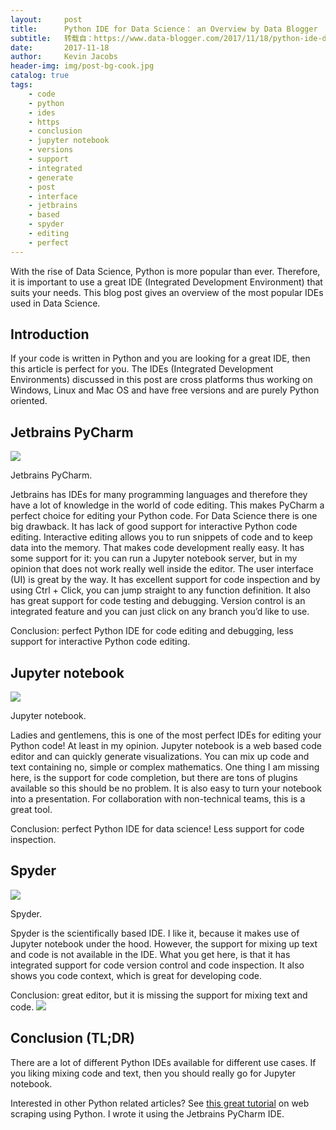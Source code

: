 ```yaml
---
layout:     post
title:      Python IDE for Data Science： an Overview by Data Blogger
subtitle:   转载自：https://www.data-blogger.com/2017/11/18/python-ide-datascience/
date:       2017-11-18
author:     Kevin Jacobs
header-img: img/post-bg-cook.jpg
catalog: true
tags:
    - code
    - python
    - ides
    - https
    - conclusion
    - jupyter notebook
    - versions
    - support
    - integrated
    - generate
    - post
    - interface
    - jetbrains
    - based
    - spyder
    - editing
    - perfect
---
```


With the rise of Data Science, Python is more popular than ever. Therefore, it is important to use a great IDE (Integrated Development Environment) that suits your needs. This blog post gives an overview of the most popular IDEs used in Data Science.



## Introduction

If your code is written in Python and you are looking for a great IDE, then this article is perfect for you. The IDEs (Integrated Development Environments) discussed in this post are cross platforms thus working on Windows, Linux and Mac OS and have free versions and are purely Python oriented.

## Jetbrains PyCharm
![](https://www.data-blogger.com/wp-content/uploads/2017/11/jetbrains-768x448.jpg)


Jetbrains PyCharm.

Jetbrains has IDEs for many programming languages and therefore they have a lot of knowledge in the world of code editing. This makes PyCharm a perfect choice for editing your Python code. For Data Science there is one big drawback. It has lack of good support for interactive Python code editing. Interactive editing allows you to run snippets of code and to keep data into the memory. That makes code development really easy. It has some support for it: you can run a Jupyter notebook server, but in my opinion that does not work really well inside the editor. The user interface (UI) is great by the way. It has excellent support for code inspection and by using Ctrl + Click, you can jump straight to any function definition. It also has great support for code testing and debugging. Version control is an integrated feature and you can just click on any branch you’d like to use.

Conclusion: perfect Python IDE for code editing and debugging, less support for interactive Python code editing.

 

## Jupyter notebook
![](https://www.data-blogger.com/wp-content/uploads/2017/11/jupyter-notebook-768x276.png)


Jupyter notebook.

Ladies and gentlemens, this is one of the most perfect IDEs for editing your Python code! At least in my opinion. Jupyter notebook is a web based code editor and can quickly generate visualizations. You can mix up code and text containing no, simple or complex mathematics. One thing I am missing here, is the support for code completion, but there are tons of plugins available so this should be no problem. It is also easy to turn your notebook into a presentation. For collaboration with non-technical teams, this is a great tool.

Conclusion: perfect Python IDE for data science! Less support for code inspection.

## Spyder
![](https://www.data-blogger.com/wp-content/uploads/2017/11/spyder-768x310.png)


Spyder.

Spyder is the scientifically based IDE. I like it, because it makes use of Jupyter notebook under the hood. However, the support for mixing up text and code is not available in the IDE. What you get here, is that it has integrated support for code version control and code inspection. It also shows you code context, which is great for developing code.

Conclusion: great editor, but it is missing the support for mixing text and code.
![](https://ir-na.amazon-adsystem.com/e/ir?t=ATVPDKIKX0DER&l=alb&o=1&a=1783551313)


## Conclusion (TL;DR)

There are a lot of different Python IDEs available for different use cases. If you liking mixing code and text, then you should really go for Jupyter notebook.

Interested in other Python related articles? See [this great tutorial](https://www.data-blogger.com/2016/08/18/scraping-a-website-with-python-scrapy) on web scraping using Python. I wrote it using the Jetbrains PyCharm IDE.

 

